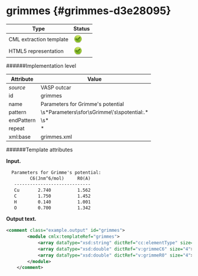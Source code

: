 # grimmes {#grimmes-d3e28095}


| Type                                                                                                                                                                                                  | Status                                                                                                                                                                                                |
|----|----|
| CML extraction template                                                                                                                                                                               | ![](/imgs/Total.png)                                                                                                                                                                                  |
| HTML5 representation                                                                                                                                                                                  | ![](/imgs/Total.png)                                                                                                                                                                                  |

######Implementation level

| Attribute                                                                                                                                                                                             | Value                                                                                                                                                                                                 |
|----|----|
| *source*                                                                                                                                                                                              | VASP outcar                                                                                                                                                                                           |
| id                                                                                                                                                                                                    | grimmes                                                                                                                                                                                               |
| name                                                                                                                                                                                                  | Parameters for Grimme's potential                                                                                                                                                                     |
| pattern                                                                                                                                                                                               | \\s\*Parameters\\sfor\\sGrimme\\'s\\spotential:.\*                                                                                                                                                    |
| endPattern                                                                                                                                                                                            | \\s\*                                                                                                                                                                                                 |
| repeat                                                                                                                                                                                                | \*                                                                                                                                                                                                    |
| xml:base                                                                                                                                                                                              | grimmes.xml                                                                                                                                                                                           |

######Template attributes

**Input.**

      Parameters for Grimme's potential:
             C6(Jnm^6/mol)     R0(A)
       -----------------------------
       Cu       2.740          1.562
       C        1.750          1.452
       H        0.140          1.001
       O        0.700          1.342

        

**Output text.**

```xml
<comment class="example.output" id="grimmes">
        <module cmlx:templateRef="grimmes">
            <array dataType="xsd:string" dictRef="cc:elementType" size="4">Cu C H O</array>
            <array dataType="xsd:double" dictRef="v:grimmeC6" size="4">2.740 1.750 0.140 0.700</array>
            <array dataType="xsd:double" dictRef="v:grimmeR0" size="4">1.562 1.452 1.001 1.342</array>
        </module>
    </comment>
```
